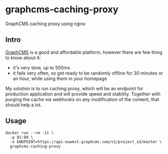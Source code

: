 # graphcms-caching-proxy

GraphCMS caching proxy using nginx

## Intro

[GraphCMS](https://graphcms.com) is a good and affordable platform, however there are few thing to know about it:

* it's very slow, up to 500ms
* it fails very often, so get ready to be randomly offline for 30 minutes or an hour, while using them in your homepage

My solution is to run caching proxy, which will be an endpoint for production application and
will provide speed and stability.
Together with purging the cache via webhooks on any modification of the content, that should help a lot.

## Usage

```
docker run --rm -it \
  -p 81:80 \
  -e ENDPOINT=https://api-euwest.graphcms.com/v1/project_id/master \
  graphcms-caching-proxy
```
